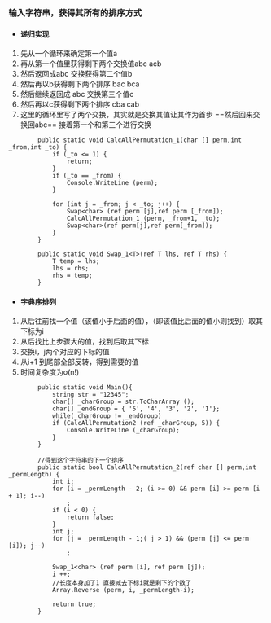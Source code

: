 ### 输入字符串，获得其所有的排序方式

- #### 递归实现

 1. 先从一个循环来确定第一个值a
 2. 再从第一个值里获得剩下两个交换值abc acb
 3. 然后返回成abc 交换获得第二个值b
 4. 然后再以b获得剩下两个排序 bac bca
 5. 然后继续返回成 abc 交换第三个值c
 6. 然后再以c获得剩下两个排序 cba cab
 7. 这里的循环里写了两个交换，其实就是交换其值让其作为首步
 ==然后回来交换回abc== 接着第一个和第三个进行交换
 
```
		public static void CalcAllPermutation_1(char [] perm,int _from,int _to) {
			if (_to <= 1) {
				return;
			} 
			if (_to == _from) {
				Console.WriteLine (perm);
			}

			for (int j = _from; j < _to; j++) {
				Swap<char> (ref perm [j],ref perm [_from]);
				CalcAllPermutation_1 (perm, _from+1, _to);
				Swap<char>(ref perm[j],ref perm[_from]);
			}
		}
		
		public static void Swap_1<T>(ref T lhs, ref T rhs) {
			T temp = lhs;
			lhs = rhs;
			rhs = temp;
		}

```

- #### 字典序排列
1. 从后往前找一个值（该值小于后面的值），（即该值比后面的值小则找到）取其下标为i
2. 从后找比上步骤大的值，找到后取其下标
3. 交换i，j两个对应的下标的值
4. 从i+1 到尾部全部反转，得到需要的值
5. 时间复杂度为o(n!)




```		
        public static void Main(){
			string str = "12345";
			char[] _charGroup = str.ToCharArray ();
			char[] _endGroup = { '5', '4', '3', '2', '1'};
			while(_charGroup != _endGroup)
			if (CalcAllPermutation2 (ref _charGroup, 5)) {
				Console.WriteLine (_charGroup);
			}
		}
		
		//得到这个字符串的下一个排序
		public static bool CalcAllPermutation_2(ref char [] perm,int _permLength) {
			int i;
			for (i = _permLength - 2; (i >= 0) && perm [i] >= perm [i + 1]; i--)
				;
			if (i < 0) {
				return false;
			}
			int j;
			for (j = _permLength - 1;( j > 1) && (perm [j] <= perm [i]); j--)
				;

			Swap_1<char> (ref perm [i], ref perm [j]);
			i ++;
			//长度本身加了1 直接减去下标i就是剩下的个数了
			Array.Reverse (perm, i, _permLength-i);
		
			return true;
		}
```